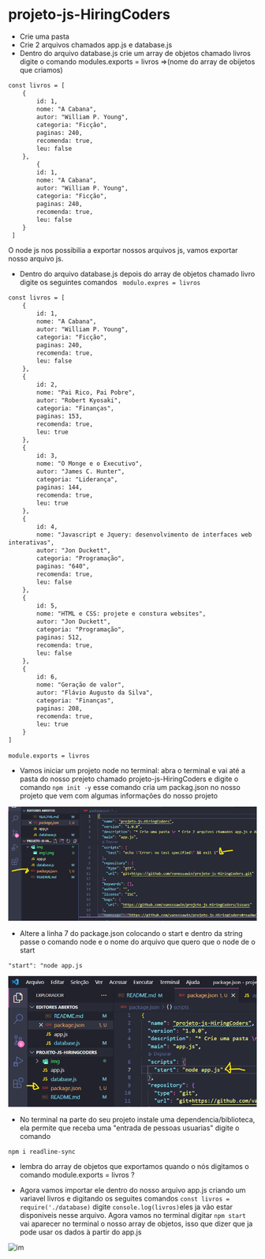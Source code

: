 # projeto-js-HiringCoders

* Crie uma pasta 
* Crie 2 arquivos chamados app.js e database.js
* Dentro do arquivo database.js crie um array de objetos chamado livros digite o comando modules.exports = livros =>(nome do array de obijetos que criamos)
```
const livros = [
    {
        id: 1,
        nome: "A Cabana",
        autor: "William P. Young",
        categoria: "Ficção",
        paginas: 240,
        recomenda: true,
        leu: false
    },
        {
        id: 1,
        nome: "A Cabana",
        autor: "William P. Young",
        categoria: "Ficção",
        paginas: 240,
        recomenda: true,
        leu: false
    }
 ] 
```
O node js nos possibilia a exportar nossos arquivos js, vamos exportar nosso arquivo js.

* Dentro do  arquivo database.js depois do array de objetos chamado livro digite os seguintes comandos   ``` modulo.expres = livros```

```
const livros = [
    {
        id: 1,
        nome: "A Cabana",
        autor: "William P. Young",
        categoria: "Ficção",
        paginas: 240,
        recomenda: true,
        leu: false
    },
    {
        id: 2,
        nome: "Pai Rico, Pai Pobre",
        autor: "Robert Kyosaki",
        categoria: "Finanças",
        paginas: 153,
        recomenda: true,
        leu: true
    },
    {
        id: 3,
        nome: "O Monge e o Executivo",
        autor: "James C. Hunter",
        categoria: "Liderança",
        paginas: 144,
        recomenda: true,
        leu: true
    },
    {
        id: 4,
        nome: "Javascript e Jquery: desenvolvimento de interfaces web interativas",
        autor: "Jon Duckett",
        categoria: "Programação",
        paginas: "640",
        recomenda: true,
        leu: false
    },
    {
        id: 5,
        nome: "HTML e CSS: projete e constura websites",
        autor: "Jon Duckett",
        categoria: "Programação",
        paginas: 512,
        recomenda: true,
        leu: false
    },
    {
        id: 6,
        nome: "Geração de valor",
        autor: "Flávio Augusto da Silva",
        categoria: "Finanças",
        paginas: 208,
        recomenda: true,
        leu: true
    }
]

module.exports = livros
```

* Vamos iniciar um projeto node no terminal: abra o terminal e  vai até a pasta do nosso prejeto chamado projeto-js-HiringCoders e digite o comando ``` npm init -y ``` esse comando cria um packag.json no nosso projeto que vem com algumas informações do nosso projeto

![im](img/img1.png)

* Altere a linha 7 do package.json colocando o start e dentro da string passe o comando node e o nome do arquivo que quero que o node de o start 
``` 
"start": "node app.js 
```
![im](img/img2.png)



* No terminal na parte do seu projeto instale uma dependencia/biblioteca,  ela permite que receba uma "entrada de pessoas usuarias" digite o comando 
```
npm i readline-sync
```

* lembra do array de objetos que  exportamos quando o nós digitamos o comando module.exports = livros ?

* Agora vamos importar ele dentro do nosso arquivo app.js criando um variavel  livros e digitando os seguites comandos
``` const livros = require('./database) ``` digite ``` console.log(livros) ```eles ja vão estar disponiveis nesse arquivo. Agora vamos no terminal digitar ```npm start ``` vai aparecer no terminal o nosso array de objetos, isso que dizer que ja pode usar os dados à partir do app.js

![im](./img/ima3.png)